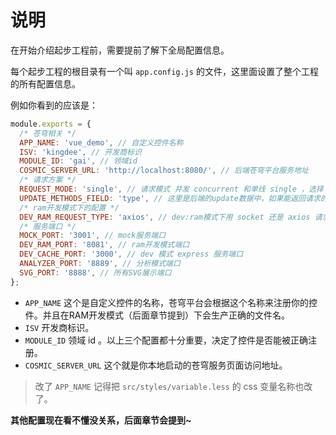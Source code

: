 # 说明
在开始介绍起步工程前，需要提前了解下全局配置信息。

每个起步工程的根目录有一个叫 `app.config.js` 的文件，这里面设置了整个工程的所有配置信息。

例如你看到的应该是：

```js
module.exports = {
  /* 苍穹相关 */
  APP_NAME: 'vue_demo', // 自定义控件名称
  ISV: 'kingdee', // 开发商标识
  MODULE_ID: 'gai', // 领域id
  COSMIC_SERVER_URL: 'http://localhost:8080/', // 后端苍穹平台服务地址
  /* 请求方案 */
  REQUEST_MODE: 'single', // 请求模式 并发 concurrent 和单线 single ，选择了并发模式一定要填下面的UPDATE_METHODS_FIELD
  UPDATE_METHODS_FIELD: 'type', // 这里是后端的update数据中，如果能返回请求的方法名称，它对应的字段
  /* ram开发模式下的配置 */
  DEV_RAM_REQUEST_TYPE: 'axios', // dev:ram模式下用 socket 还是 axios 请求
  /* 服务端口 */
  MOCK_PORT: '3001', // mock服务端口
  DEV_RAM_PORT: '8081', // ram开发模式端口
  DEV_CACHE_PORT: '3000', // dev 模式 express 服务端口
  ANALYZER_PORT: '8889', // 分析模式端口
  SVG_PORT: '8888', // 所有SVG展示端口
};
```
- `APP_NAME` 这个是自定义控件的名称，苍穹平台会根据这个名称来注册你的控件。并且在RAM开发模式（后面章节提到）下会生产正确的文件名。
- `ISV` 开发商标识。
- `MODULE_ID` 领域 id 。以上三个配置都十分重要，决定了控件是否能被正确注册。
- `COSMIC_SERVER_URL` 这个就是你本地启动的苍穹服务页面访问地址。

> 改了 `APP_NAME` 记得把 `src/styles/variable.less` 的 css 变量名称也改了。

**其他配置现在看不懂没关系，后面章节会提到~**
